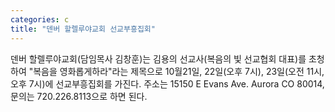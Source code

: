 ```yaml
---
categories: c
title: "덴버 할렐루야교회 선교부흥집회"
---
```

덴버 할렐루야교회(담임목사 김창훈)는 김용의 선교사(복음의 빛 선교협회 대표)를 초청하여 "복음을 영화롭게하라"라는 제목으로 10월21일, 22일(오후 7시), 23일(오전 11시, 오후 7시)에 선교부흥집회를 가진다. 주소는 15150 E Evans Ave. Aurora CO 80014, 문의는 720.226.8113으로 하면 된다.
